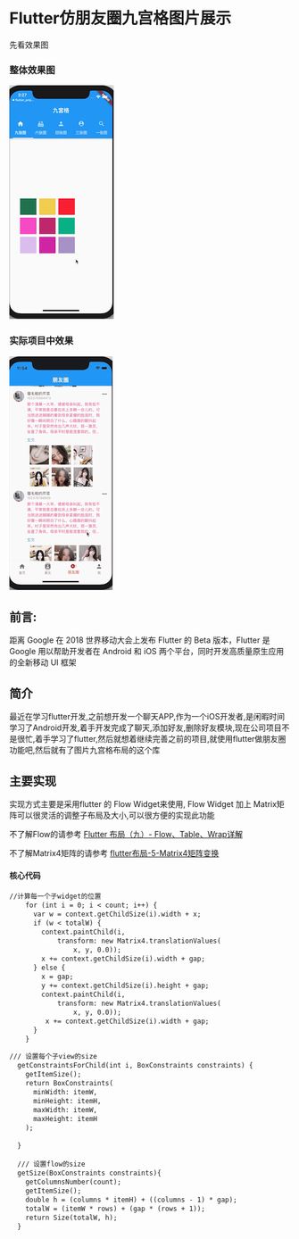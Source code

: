 # Flutter仿朋友圈九宫格图片展示

先看效果图

### 整体效果图
![](./9.gif)
### 实际项目中效果
![](./result.gif)

## 前言:

距离 Google 在 2018 世界移动大会上发布 Flutter 的 Beta 版本，Flutter 是 Google 用以帮助开发者在 Android 和 iOS 两个平台，同时开发高质量原生应用的全新移动 UI 框架 

## 简介

最近在学习flutter开发,之前想开发一个聊天APP,作为一个iOS开发者,是闲暇时间学习了Android开发,着手开发完成了聊天,添加好友,删除好友模块,现在公司项目不是很忙,着手学习了flutter,然后就想着继续完善之前的项目,就使用flutter做朋友圈功能吧,然后就有了图片九宫格布局的这个库

## 主要实现

实现方式主要是采用flutter 的 Flow Widget来使用, Flow Widget 加上 Matrix矩阵可以很灵活的调整子布局及大小,可以很方便的实现此功能

不了解Flow的请参考 [Flutter 布局（九）- Flow、Table、Wrap详解](https://www.jianshu.com/p/83c16dd07c7a)

不了解Matrix4矩阵的请参考 [flutter布局-5-Matrix4矩阵变换](https://juejin.im/post/5be2fd9e6fb9a04a0e2cace0)

#### 核心代码

```
//计算每一个子widget的位置  
    for (int i = 0; i < count; i++) {
      var w = context.getChildSize(i).width + x;
      if (w < totalW) {
        context.paintChild(i,
            transform: new Matrix4.translationValues(
                x, y, 0.0));
        x += context.getChildSize(i).width + gap;
      } else {
        x = gap;
        y += context.getChildSize(i).height + gap;
        context.paintChild(i,
            transform: new Matrix4.translationValues(
                x, y, 0.0));
         x += context.getChildSize(i).width + gap;
      }
    }
```

```
/// 设置每个子view的size
  getConstraintsForChild(int i, BoxConstraints constraints) {
    getItemSize();
    return BoxConstraints(
      minWidth: itemW,
      minHeight: itemH,
      maxWidth: itemW,
      maxHeight: itemH
    );

  }

  /// 设置flow的size
  getSize(BoxConstraints constraints){ 
    getColumnsNumber(count);
    getItemSize();
    double h = (columns * itemH) + ((columns - 1) * gap);
    totalW = (itemW * rows) + (gap * (rows + 1));
    return Size(totalW, h);
  }
```
